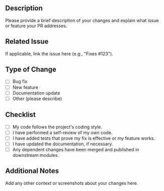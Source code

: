 ## Description

Please provide a brief description of your changes and explain what issue or feature your PR addresses.

## Related Issue

If applicable, link the issue here (e.g., "Fixes #123").

## Type of Change

- [ ] Bug fix
- [ ] New feature
- [ ] Documentation update
- [ ] Other (please describe)

## Checklist

- [ ] My code follows the project's coding style.
- [ ] I have performed a self-review of my own code.
- [ ] I have added tests that prove my fix is effective or my feature works.
- [ ] I have updated the documentation, if necessary.
- [ ] Any dependent changes have been merged and published in downstream modules.

## Additional Notes

Add any other context or screenshots about your changes here.